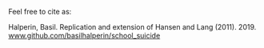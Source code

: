 Feel free to cite as:

Halperin, Basil. Replication and extension of Hansen and Lang (2011). 2019. www.github.com/basilhalperin/school_suicide
